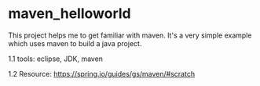 # maven_helloworld
This project helps me to get familiar with maven. It's a very simple example which uses maven to build a java project.

1.1 tools: eclipse, JDK, maven

1.2 Resource: https://spring.io/guides/gs/maven/#scratch
